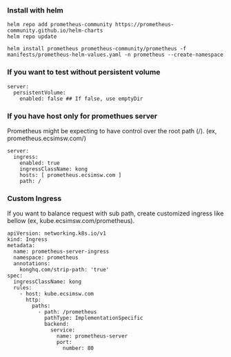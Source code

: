 ### Install with helm
```
helm repo add prometheus-community https://prometheus-community.github.io/helm-charts
helm repo update

helm install prometheus prometheus-community/prometheus -f manifests/prometheus-helm-values.yaml -n prometheus --create-namespace
```

### If you want to test without persistent volume
```
server:
  persistentVolume:
    enabled: false ## If false, use emptyDir
```

### If you have host only for promethues server
Prometheus might be expecting to have control over the root path (/). (ex, prometheus.ecsimsw.com/)
```
server:
  ingress: 
    enabled: true
    ingressClassName: kong
    hosts: [ prometheus.ecsimsw.com ] 
    path: /
```

### Custom Ingress

If you want to balance request with sub path, create customized ingress like bellow (ex, kube.ecsimsw.com/prometheus). 

```
apiVersion: networking.k8s.io/v1
kind: Ingress
metadata:
  name: prometheus-server-ingress
  namespace: prometheus
  annotations:
    konghq.com/strip-path: 'true'
spec:
  ingressClassName: kong
  rules:
    - host: kube.ecsimsw.com
      http:
        paths:
          - path: /prometheus
            pathType: ImplementationSpecific
            backend:
              service:
                name: prometheus-server
                port:
                  number: 80
```

